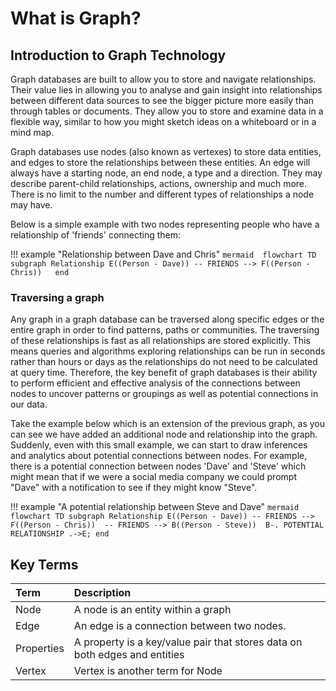 # What is Graph?

## Introduction to Graph Technology 

Graph databases are built to allow you to store and navigate relationships. Their value lies in allowing you to analyse and gain insight into relationships between different data sources to see the bigger picture more easily than through tables or documents. They allow you to store and examine data in a flexible way, similar to how you might sketch ideas on a whiteboard or in a mind map. 

Graph databases use nodes (also known as vertexes) to store data entities, and edges to store the relationships between these entities. An edge will always have a starting node, an end node, a type and a direction. They may describe parent-child relationships, actions, ownership and much more. There is no limit to the number and different types of relationships a node may have.

Below is a simple example with two nodes representing people who have a relationship of 'friends' connecting them:

!!! example "Relationship between Dave and Chris"
    ```mermaid 
    flowchart TD
        subgraph Relationship
            E((Person - Dave))
            -- FRIENDS -->
            F((Person - Chris))  
        end
    ```

### Traversing a graph

Any graph in a graph database can be traversed along specific edges or the entire graph in order to find patterns, paths or communities. The traversing of these relationships is fast as all relationships are stored explicitly. This means queries and algorithms exploring relationships can be run in seconds rather than hours or days as the relationships do not need to be calculated at query time. Therefore, the key benefit of graph databases is their ability to perform efficient and effective analysis of the connections between nodes to uncover patterns or groupings as well as potential connections in our data.

Take the example below which is an extension of the previous graph, as you can see we have added an additional node and relationship into the graph. Suddenly, even with this small example, we can start to draw inferences and analytics about potential connections between nodes. For example, there is a potential connection between nodes 'Dave' and 'Steve' which might mean that if we were a social media company we could prompt "Dave" with a notification to see if they might know "Steve".

!!! example "A potential relationship between Steve and Dave"
    ```mermaid
    flowchart TD
        subgraph Relationship
            E((Person - Dave))
            -- FRIENDS -->
            F((Person - Chris)) 
            -- FRIENDS -->
            B((Person - Steve)) 
            B-. POTENTIAL RELATIONSHIP .->E;
        end
    ```

## Key Terms

| Term        | Description                          |
| :---------- | :----------------------------------- |
| Node        | A node is an entity within a graph  |
| Edge        | An edge is a connection between two nodes. |
| Properties  | A property is a key/value pair that stores data on both edges and entities |
| Vertex      | Vertex is another term for Node |
